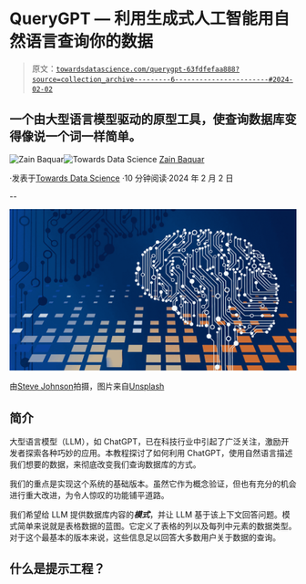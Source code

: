 # QueryGPT — 利用生成式人工智能用自然语言查询你的数据

> 原文：[`towardsdatascience.com/querygpt-63fdfefaa888?source=collection_archive---------6-----------------------#2024-02-02`](https://towardsdatascience.com/querygpt-63fdfefaa888?source=collection_archive---------6-----------------------#2024-02-02)

## 一个由大型语言模型驱动的原型工具，使查询数据库变得像说一个词一样简单。

[](https://zainbaq.medium.com/?source=post_page---byline--63fdfefaa888--------------------------------)![Zain Baquar](https://zainbaq.medium.com/?source=post_page---byline--63fdfefaa888--------------------------------)[](https://towardsdatascience.com/?source=post_page---byline--63fdfefaa888--------------------------------)![Towards Data Science](https://towardsdatascience.com/?source=post_page---byline--63fdfefaa888--------------------------------) [Zain Baquar](https://zainbaq.medium.com/?source=post_page---byline--63fdfefaa888--------------------------------)

·发表于[Towards Data Science](https://towardsdatascience.com/?source=post_page---byline--63fdfefaa888--------------------------------) ·10 分钟阅读·2024 年 2 月 2 日

--

![](img/4627d1c8edef02127f653dcb3b29fb75.png)

由[Steve Johnson](https://unsplash.com/@steve_j?utm_source=medium&utm_medium=referral)拍摄，图片来自[Unsplash](https://unsplash.com/?utm_source=medium&utm_medium=referral)

## **简介**

大型语言模型（LLM），如 ChatGPT，已在科技行业中引起了广泛关注，激励开发者探索各种巧妙的应用。本教程探讨了如何利用 ChatGPT，使用自然语言描述我们想要的数据，来彻底改变我们查询数据库的方式。

我们的重点是实现这个系统的基础版本。虽然它作为概念验证，但也有充分的机会进行重大改进，为令人惊叹的功能铺平道路。

我们希望给 LLM 提供数据库内容的***模式***，并让 LLM 基于该上下文回答问题。模式简单来说就是表格数据的蓝图。它定义了表格的列以及每列中元素的数据类型。对于这个最基本的版本来说，这些信息足以回答大多数用户关于数据的查询。

## **什么是提示工程？**
